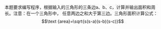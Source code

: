 本题要求编写程序，根据输入的三角形的三条边a、b、c，计算并输出面积和周长。注意：在一个三角形中， 任意两边之和大于第三边。三角形面积计算公式：
$$\text {area}=\sqrt{s(s-a)(s-b)(s-c)}$$

